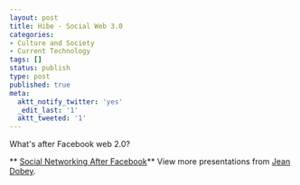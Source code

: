 ```yaml
---
layout: post
title: Hibe - Social Web 3.0
categories:
- Culture and Society
- Current Technology
tags: []
status: publish
type: post
published: true
meta:
  aktt_notify_twitter: 'yes'
  _edit_last: '1'
  aktt_tweeted: '1'
---
```

What's after Facebook web 2.0?

** [Social Networking After Facebook](http://www.slideshare.net/jdobey/social-networking-after-facebook "Social Networking After Facebook")**
View more presentations from [Jean Dobey](http://www.slideshare.net/jdobey).

